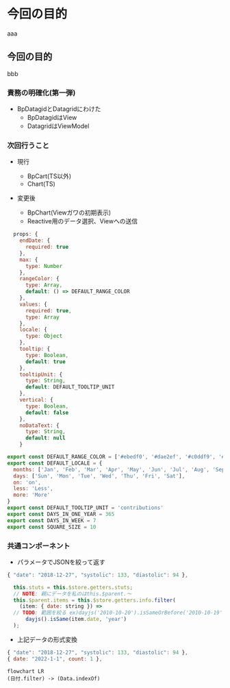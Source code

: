 # 今回の目的

aaa

## 今回の目的

bbb

### 責務の明確化(第一弾)

+ BpDatagidとDatagridにわけた
  + BpDatagidはView
  + DatagridはViewModel

### 次回行うこと

+ 現行
  + BpCart(TS以外)
  + Chart(TS)

+ 変更後
  + BpChart(Viewガワの初期表示)
  + Reactive用のデータ選択、Viewへの送信

```javascript
  props: {
    endDate: {
      required: true
    },
    max: {
      type: Number
    },
    rangeColor: {
      type: Array,
      default: () => DEFAULT_RANGE_COLOR
    },
    values: {
      required: true,
      type: Array
    },
    locale: {
      type: Object
    },
    tooltip: {
      type: Boolean,
      default: true
    },
    tooltipUnit: {
      type: String,
      default: DEFAULT_TOOLTIP_UNIT
    },
    vertical: {
      type: Boolean,
      default: false
    },
    noDataText: {
      type: String,
      default: null
    }
```

```javascript
export const DEFAULT_RANGE_COLOR = ['#ebedf0', '#dae2ef', '#c0ddf9', '#73b3f3', '#3886e1', '#17459e']
export const DEFAULT_LOCALE = {
  months: ['Jan', 'Feb', 'Mar', 'Apr', 'May', 'Jun', 'Jul', 'Aug', 'Sep', 'Oct', 'Nov', 'Dec'],
  days: ['Sun', 'Mon', 'Tue', 'Wed', 'Thu', 'Fri', 'Sat'],
  on: 'on',
  less: 'Less',
  more: 'More'
}
export const DEFAULT_TOOLTIP_UNIT = 'contributions'
export const DAYS_IN_ONE_YEAR = 365
export const DAYS_IN_WEEK = 7
export const SQUARE_SIZE = 10
```

### 共通コンポーネント

+ パラメータでJSONを絞って返す

```javascript
{ "date": "2018-12-27", "systolic": 133, "diastolic": 94 },

  this.stuts = this.$store.getters.stuts;
  // NOTE: 親にデータを私のはthis.$parent.～
  this.$parent.items = this.$store.getters.info.filter(
    (item: { date: string }) =>
  // TODO: 範囲を絞る ex)dayjs('2010-10-20').isSameOrBefore('2010-10-19', 'year')
      dayjs().isSame(item.date, 'year')
  );
```

+ 上記データの形式変換

```javascript
{ "date": "2018-12-27", "systolic": 133, "diastolic": 94 },
{ date: "2022-1-1", count: 1 },
```

```mermaid
flowchart LR
(日付.filter) -> (Data.indexOf)
```
